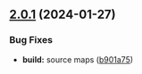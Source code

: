 ## [2.0.1](https://github.com/retejs/comment-plugin/compare/v2.0.0...v2.0.1) (2024-01-27)


### Bug Fixes

* **build:** source maps ([b901a75](https://github.com/retejs/comment-plugin/commit/b901a75284b5ee5b1d9f5667f6d2edc9328dce18))
